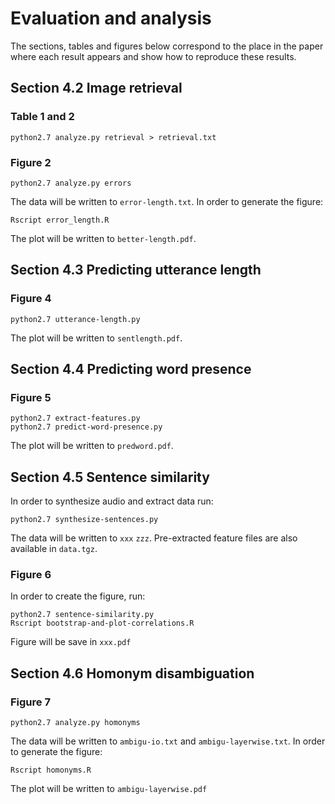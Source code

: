 # Evaluation and analysis

The sections, tables and figures below correspond to the place in the paper
where each result appears and show how to reproduce these results.

## Section 4.2 Image retrieval

### Table 1 and 2

```
python2.7 analyze.py retrieval > retrieval.txt
```

### Figure 2

```
python2.7 analyze.py errors
```
The data will be written to `error-length.txt`.
In order to generate the figure:
```
Rscript error_length.R
```
The plot will be written to `better-length.pdf`.


## Section 4.3 Predicting utterance length

### Figure 4

```
python2.7 utterance-length.py
```
The plot will be written to `sentlength.pdf`.


## Section 4.4 Predicting word presence

### Figure 5

```
python2.7 extract-features.py
python2.7 predict-word-presence.py
```
The plot will be written to `predword.pdf`.


## Section 4.5 Sentence similarity


In order to synthesize audio and extract data run:
```
python2.7 synthesize-sentences.py
```
The data will be written to ``xxx`` ``zzz``. Pre-extracted feature files are also available in `data.tgz`.

### Figure 6

In order to create the figure, run:

```
python2.7 sentence-similarity.py
Rscript bootstrap-and-plot-correlations.R
```
Figure will be save in `xxx.pdf`

## Section 4.6 Homonym disambiguation

### Figure 7

```
python2.7 analyze.py homonyms
```
The data will be written to `ambigu-io.txt` and `ambigu-layerwise.txt`.
In order to generate the figure:

```
Rscript homonyms.R
```
The plot will be written to `ambigu-layerwise.pdf`
